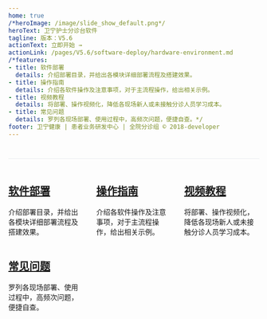```yaml
---
home: true
/*heroImage: /image/slide_show_default.png*/
heroText: 卫宁护士分诊台软件
tagline: 版本：V5.6
actionText: 立即开始 →
actionLink: /pages/V5.6/software-deploy/hardware-environment.md
/*features:
- title: 软件部署 
  details: 介绍部署目录，并给出各模块详细部署流程及搭建效果。
- title: 操作指南
  details: 介绍各软件操作及注意事项，对于主流程操作，给出相关示例。
- title: 视频教程
  details: 将部署、操作视频化，降低各现场新人或未接触分诊人员学习成本。
- title: 常见问题
  details: 罗列各现场部署、使用过程中，高频次问题，便捷自查。*/
footer: 卫宁健康 | 患者业务研发中心 | 全院分诊组 © 2018-developer
---
```


<div style="border-top: 1px solid #eaecef;padding: 1.2rem 0;margin-top: 2.5rem;display: flex;flex-wrap: wrap;align-items: flex-start;align-content: stretch;justify-content: space-between;">
    <div style="flex-grow: 1;flex-basis: 30%;max-width: 30%;">
        <h2 style="border-bottom: 0px;"><a href="/pages/V5.6/software-deploy/hardware-environment.html">软件部署</a></h2>
        <p>介绍部署目录，并给出各模块详细部署流程及搭建效果。</p>
    </div>
    <div style="flex-grow: 1;flex-basis: 30%;max-width: 30%;">
        <h2 style="border-bottom: 0px;"><a href="/pages/V5.6/instructions/triage-soft/triage-soft.html">操作指南</a></h2>
        <p>介绍各软件操作及注意事项，对于主流程操作，给出相关示例。</p>
    </div>
    <div style="flex-grow: 1;flex-basis: 30%;max-width: 30%;">
        <h2 style="border-bottom: 0px;"><a href="/pages/V5.6/video-course/course-1.html">视频教程</a></h2>
        <p>将部署、操作视频化，降低各现场新人或未接触分诊人员学习成本。</p>
    </div>
    <div style="flex-grow: 1;flex-basis: 30%;max-width: 30%;">
        <h2 style="border-bottom: 0px;"><a href="/pages/V5.6/faq/triage-soft/triage-soft.html">常见问题</a></h2>
        <p>罗列各现场部署、使用过程中，高频次问题，便捷自查。</p>
    </div>
</div>

